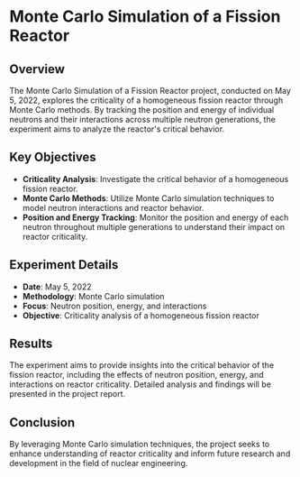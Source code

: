 # Monte Carlo Simulation of a Fission Reactor

## Overview
The Monte Carlo Simulation of a Fission Reactor project, conducted on May 5, 2022, explores the criticality of a homogeneous fission reactor through Monte Carlo methods. By tracking the position and energy of individual neutrons and their interactions across multiple neutron generations, the experiment aims to analyze the reactor's critical behavior.

## Key Objectives
- **Criticality Analysis**: Investigate the critical behavior of a homogeneous fission reactor.
- **Monte Carlo Methods**: Utilize Monte Carlo simulation techniques to model neutron interactions and reactor behavior.
- **Position and Energy Tracking**: Monitor the position and energy of each neutron throughout multiple generations to understand their impact on reactor criticality.

## Experiment Details
- **Date**: May 5, 2022
- **Methodology**: Monte Carlo simulation
- **Focus**: Neutron position, energy, and interactions
- **Objective**: Criticality analysis of a homogeneous fission reactor

## Results
The experiment aims to provide insights into the critical behavior of the fission reactor, including the effects of neutron position, energy, and interactions on reactor criticality. Detailed analysis and findings will be presented in the project report.

## Conclusion
By leveraging Monte Carlo simulation techniques, the project seeks to enhance understanding of reactor criticality and inform future research and development in the field of nuclear engineering.


